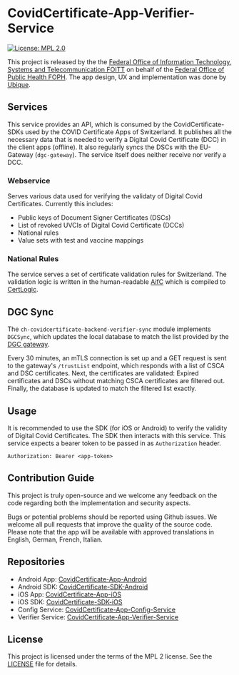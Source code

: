 # CovidCertificate-App-Verifier-Service

[![License: MPL 2.0](https://img.shields.io/badge/License-MPL%202.0-brightgreen.svg)](https://github.com/admin-ch/CovidCertificate-App-Verifier-Service/blob/main/LICENSE)

This project is released by the the [Federal Office of Information Technology, Systems and Telecommunication FOITT](https://www.bit.admin.ch/)
on behalf of the [Federal Office of Public Health FOPH](https://www.bag.admin.ch/).
The app design, UX and implementation was done by [Ubique](https://www.ubique.ch?app=github).

## Services
This service provides an API, which is consumed by the CovidCertificate-SDKs used by the COVID Certificate Apps of Switzerland. It publishes all the necessary data that is needed to verify a Digital Covid Certificate (DCC) in the client apps (offline). It also regularly syncs the DSCs with the EU-Gateway (`dgc-gateway`). The service itself does neither receive nor verify a DCC. 

### Webservice
Serves various data used for verifying the validaty of Digital Covid Certificates. Currently this includes:

* Public keys of Document Signer Certificates (DSCs)
* List of revoked UVCIs of Digital Covid Certificate (DCCs)
* National rules
* Value sets with test and vaccine mappings

### National Rules

The service serves a set of certificate validation rules for Switzerland. The validation logic is written in the human-readable [AifC](https://github.com/UbiqueInnovation/jsonlogic-compiler) which is compiled to [CertLogic](https://github.com/ehn-dcc-development/dgc-business-rules/blob/main/certlogic/specification/README.md).


## DGC Sync

The `ch-covidcertificate-backend-verifier-sync` module implements `DGCSync`, which updates the local database to match the list provided by the [DGC gateway](https://github.com/eu-digital-green-certificates/dgc-gateway). 

Every 30 minutes, an mTLS connection is set up and a GET request is sent to the gateway's `/trustList` endpoint, which responds with a list of CSCA and DSC certificates. Next, the certificates are validated: Expired certificates and DSCs without matching CSCA certificates are filtered out. Finally, the database is  updated to match the filtered list exactly.

## Usage
It is recommended to use the SDK (for iOS or Android) to verify the validity of Digital Covid Certificates. The SDK then interacts with this service. This service expects a bearer token to be passed in as `Authorization` header.

```
Authorization: Bearer <app-token>
```

## Contribution Guide

This project is truly open-source and we welcome any feedback on the code regarding both the implementation and security aspects.

Bugs or potential problems should be reported using Github issues.
We welcome all pull requests that improve the quality of the source code.
Please note that the app will be available with approved translations in English, German, French, Italian.

## Repositories

* Android App: [CovidCertificate-App-Android](https://github.com/admin-ch/CovidCertificate-App-Android)
* Android SDK: [CovidCertificate-SDK-Android](https://github.com/admin-ch/CovidCertificate-SDK-Android)
* iOS App: [CovidCertificate-App-iOS](https://github.com/admin-ch/CovidCertificate-App-iOS)
* iOS SDK: [CovidCertificate-SDK-iOS](https://github.com/admin-ch/CovidCertificate-SDK-iOS)
* Config Service: [CovidCertificate-App-Config-Service](https://github.com/admin-ch/CovidCertificate-App-Config-Service)
* Verifier Service: [CovidCertificate-App-Verifier-Service](https://github.com/admin-ch/CovidCertificate-App-Verifier-Service)

## License

This project is licensed under the terms of the MPL 2 license. See the [LICENSE](LICENSE) file for details.
